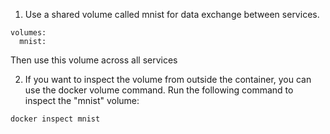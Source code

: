 1. Use a shared volume called mnist for data exchange between services.
```
volumes:
  mnist:
```
Then use this volume across all services

2. If you want to inspect the volume from outside the container, you can use the docker volume command. Run the following command to inspect the "mnist" volume:
```
docker inspect mnist
```